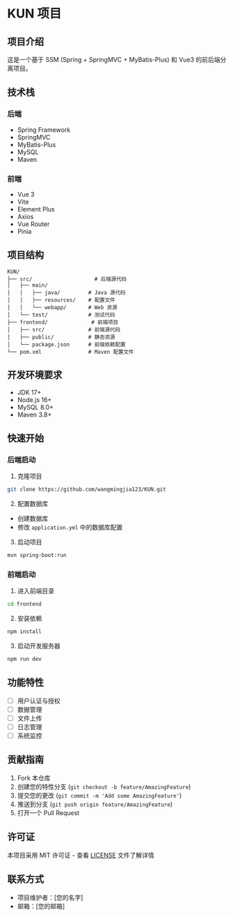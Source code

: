 # KUN 项目

## 项目介绍
这是一个基于 SSM (Spring + SpringMVC + MyBatis-Plus) 和 Vue3 的前后端分离项目。

## 技术栈
### 后端
- Spring Framework
- SpringMVC
- MyBatis-Plus
- MySQL
- Maven

### 前端
- Vue 3
- Vite
- Element Plus
- Axios
- Vue Router
- Pinia

## 项目结构
```
KUN/
├── src/                    # 后端源代码
│   ├── main/
│   │   ├── java/         # Java 源代码
│   │   ├── resources/    # 配置文件
│   │   └── webapp/       # Web 资源
│   └── test/             # 测试代码
├── frontend/              # 前端项目
│   ├── src/              # 前端源代码
│   ├── public/           # 静态资源
│   └── package.json      # 前端依赖配置
└── pom.xml               # Maven 配置文件
```

## 开发环境要求
- JDK 17+
- Node.js 16+
- MySQL 8.0+
- Maven 3.8+

## 快速开始

### 后端启动
1. 克隆项目
```bash
git clone https://github.com/wangmingjia123/KUN.git
```

2. 配置数据库
- 创建数据库
- 修改 `application.yml` 中的数据库配置

3. 启动项目
```bash
mvn spring-boot:run
```

### 前端启动
1. 进入前端目录
```bash
cd frontend
```

2. 安装依赖
```bash
npm install
```

3. 启动开发服务器
```bash
npm run dev
```

## 功能特性
- [ ] 用户认证与授权
- [ ] 数据管理
- [ ] 文件上传
- [ ] 日志管理
- [ ] 系统监控

## 贡献指南
1. Fork 本仓库
2. 创建您的特性分支 (`git checkout -b feature/AmazingFeature`)
3. 提交您的更改 (`git commit -m 'Add some AmazingFeature'`)
4. 推送到分支 (`git push origin feature/AmazingFeature`)
5. 打开一个 Pull Request

## 许可证
本项目采用 MIT 许可证 - 查看 [LICENSE](LICENSE) 文件了解详情

## 联系方式
- 项目维护者：[您的名字]
- 邮箱：[您的邮箱] 
